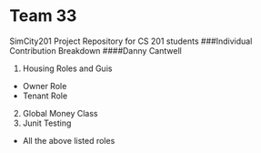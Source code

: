 
Team 33
======

SimCity201 Project Repository for CS 201 students
###Individual Contribution Breakdown
####Danny Cantwell
1. Housing Roles and Guis
  * Owner Role
  * Tenant Role
2. Global Money Class
3. Junit Testing
  * All the above listed roles
   
